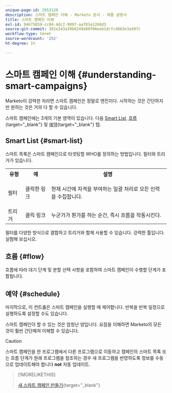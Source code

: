```yaml
---
unique-page-id: 2953120
description: 스마트 캠페인 이해 - Marketo 문서 - 제품 설명서
title: 스마트 캠페인 이해
exl-id: 94675059-cc04-4dc2-989f-aaf81e1260d3
source-git-commit: 381e243a39b8249e88f06eeb1dcfc4863e3a497c
workflow-type: tm+mt
source-wordcount: '252'
ht-degree: 1%

---
```


# 스마트 캠페인 이해 {#understanding-smart-campaigns}

Marketo이 강력한 차라면 스마트 캠페인은 정말로 엔진이다. 시작하는 것은 간단하지만 원하는 것은 거의 다 할 수 있습니다.

스마트 캠페인에는 3개의 기본 영역이 있습니다. 다음 [Smart List](/help/marketo/product-docs/core-marketo-concepts/smart-lists-and-static-lists/understanding-smart-lists.md), [흐름](/help/marketo/product-docs/core-marketo-concepts/smart-campaigns/flow-actions/add-a-flow-step-to-a-smart-campaign.md){target=&quot;_blank&quot;} 및 [예약](/help/marketo/product-docs/core-marketo-concepts/smart-campaigns/using-smart-campaigns/schedule-a-recurring-batch-campaign.md){target=&quot;_blank&quot;} 탭.

## Smart List {#smart-list}

스마트 목록은 스마트 캠페인으로 타겟팅할 WHO를 정의하는 방법입니다. 필터와 트리거가 있습니다.

<table> 
 <tbody> 
  <tr> 
   <th>유형</th> 
   <th>예</th> 
   <th>설명</th> 
  </tr> 
  <tr> 
   <td>필터</td> 
   <td>클릭한 링크</td> 
   <td><p>현재 시간에 자격을 부여하는 일괄 처리로 모든 인력을 수집합니다.</p></td> 
  </tr> 
  <tr> 
   <td colspan="1">트리거</td> 
   <td colspan="1">클릭 링크</td> 
   <td colspan="1">누군가가 뭔가를 하는 순간, 즉시 흐름을 작동시킨다.</td> 
  </tr> 
 </tbody> 
</table>

필터를 다양한 방식으로 결합하고 트리거와 함께 사용할 수 있습니다. 강력한 툴입니다. 실험해 보십시오.

## 흐름 {#flow}

흐름에 따라 대기 단계 및 분할 선택 사항을 포함하여 스마트 캠페인이 수행할 단계가 포함됩니다.

## 예약 {#schedule}

마지막으로, 이 컨트롤은 스마트 캠페인을 실행할 때 제어합니다. 반복을 반복 일정으로 실행하도록 설정할 수도 있습니다.

스마트 캠페인이 할 수 있는 것은 엄청난 양입니다. 요점을 이해하면 Marketo의 모든 것이 훨씬 간단해져 이해할 수 있습니다.

>[!CAUTION]
>
>스마트 캠페인을 한 프로그램에서 다른 프로그램으로 이동하고 캠페인의 스마트 목록 또는 흐름 단계가 원래 프로그램을 참조하는 경우 새 프로그램을 반영하도록 정보를 수동으로 업데이트해야 합니다 **not** 자동 업데이트.

>[!MORELIKETHIS]
>
>[새 스마트 캠페인 만들기](/help/marketo/product-docs/core-marketo-concepts/smart-campaigns/creating-a-smart-campaign/create-a-new-smart-campaign.md){target=&quot;_blank&quot;}
